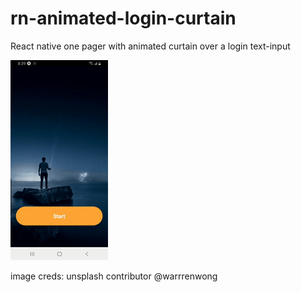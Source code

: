 # rn-animated-login-curtain
React native one pager with animated curtain over a login text-input

![What the finished product looks like](./finishedProduct.gif)

image creds: unsplash contributor @warrrenwong